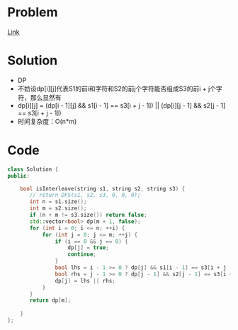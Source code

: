 # Problem
[Link](https://leetcode-cn.com/problems/interleaving-string/)

# Solution
* DP
* 不妨设dp[i][j]代表S1的前i和字符和S2的前j个字符能否组成S3的前i + j个字符，那么显然有
* dp[i][j] = (dp[i - 1][j] && s1[i - 1] == s3[i + j - 1]) || (dp[i][j - 1] && s2[j - 1] == s3[i + j - 1])
* 时间复杂度：O(n*m)

# Code
```cpp
class Solution {
public:

    bool isInterleave(string s1, string s2, string s3) {
       // return DFS(s1, s2, s3, 0, 0, 0);
       int n = s1.size();
       int m = s2.size();
       if (n + m != s3.size()) return false;
       std::vector<bool> dp(m + 1, false);
       for (int i = 0; i <= n; ++i) {
           for (int j = 0; j <= m; ++j) {
               if (i == 0 && j == 0) {
                   dp[j] = true;
                   continue;
               }
               bool lhs = i - 1 >= 0 ? dp[j] && s1[i - 1] == s3[i + j - 1] : false;
               bool rhs = j - 1 >= 0 ? dp[j - 1] && s2[j - 1] == s3[i + j - 1] : false;
               dp[j] = lhs || rhs;
           }
       }
       return dp[m];
       
    }
};
```